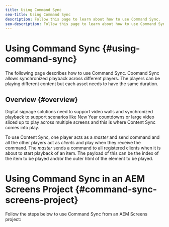 ```yaml
---
title: Using Command Sync
seo-title: Using Command Sync
description: Follow this page to learn about how to use Command Sync.
seo-description: Follow this page to learn about how to use Command Sync.
---
```


# Using Command Sync {#using-command-sync}

The following page describes how to use Command Sync. Coomand Sync allows synchronized playback across different players. The players can be playing different content but each asset needs to have the same duration.

## Overview {#overview}

Digital signage solutions need to support video walls and synchronized playback to support scenarios like New Year countdowns or large video sliced up to play across multiple screens and this is where Content Sync comes into play.

To use Content Sync, one player acts as a *master* and send command and all the other players act as *clients* and play when they receive the command. The *master* sends a command to all registered clients when it is about to start playback of an item. The payload of this can be the index of the item to be played and/or the outer html of the element to be played.

# Using Command Sync in an AEM Screens Project {#command-sync-screens-project}

Follow the steps below to use Command Sync from an AEM Screens project:


